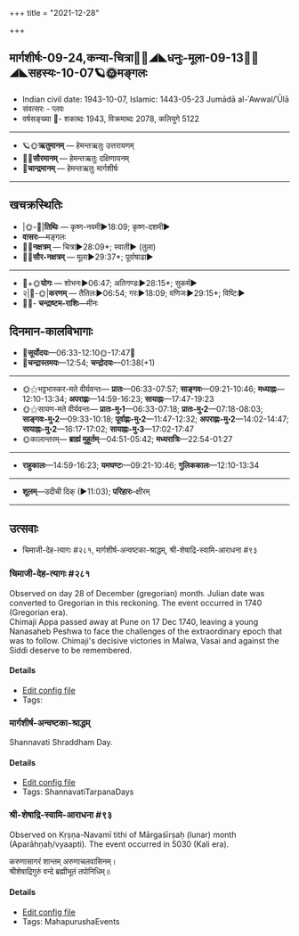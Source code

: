 +++
title = "2021-12-28"

+++
## मार्गशीर्षः-09-24,कन्या-चित्रा🌛🌌◢◣धनुः-मूला-09-13🌌🌞◢◣सहस्यः-10-07🪐🌞मङ्गलः
- Indian civil date: 1943-10-07, Islamic: 1443-05-23 Jumādā al-ʾAwwal/ʾŪlā
- संवत्सरः - प्लवः
- वर्षसङ्ख्या 🌛- शकाब्दः 1943, विक्रमाब्दः 2078, कलियुगे 5122
___________________
- 🪐🌞**ऋतुमानम्** — हेमन्तऋतुः उत्तरायणम्
- 🌌🌞**सौरमानम्** — हेमन्तऋतुः दक्षिणायनम्
- 🌛**चान्द्रमानम्** — हेमन्तऋतुः मार्गशीर्षः
___________________


## खचक्रस्थितिः
- |🌞-🌛|**तिथिः** — कृष्ण-नवमी►18:09; कृष्ण-दशमी►  
- **वासरः**—मङ्गलः  
- 🌌🌛**नक्षत्रम्** — चित्रा►28:09*; स्वाती► (तुला)  
- 🌌🌞**सौर-नक्षत्रम्** — मूला►29:37*; पूर्वाषाढा►  
___________________
- 🌛+🌞**योगः** — शोभनः►06:47; अतिगण्डः►28:15*; सुकर्म►  
- २|🌛-🌞|**करणम्** — तैतिलः►06:54; गरः►18:09; वणिजः►29:15*; विष्टिः►  
- 🌌🌛- **चन्द्राष्टम-राशिः**—मीनः  


## दिनमान-कालविभागाः
- 🌅**सूर्योदयः**—06:33-12:10🌞️-17:47🌇  
- 🌛**चन्द्रास्तमयः**—12:54; **चन्द्रोदयः**—01:38(+1)  
___________________
- 🌞⚝भट्टभास्कर-मते वीर्यवन्तः— **प्रातः**—06:33-07:57; **साङ्गवः**—09:21-10:46; **मध्याह्नः**—12:10-13:34; **अपराह्णः**—14:59-16:23; **सायाह्नः**—17:47-19:23  
- 🌞⚝सायण-मते वीर्यवन्तः— **प्रातः-मु॰1**—06:33-07:18; **प्रातः-मु॰2**—07:18-08:03; **साङ्गवः-मु॰2**—09:33-10:18; **पूर्वाह्णः-मु॰2**—11:47-12:32; **अपराह्णः-मु॰2**—14:02-14:47; **सायाह्नः-मु॰2**—16:17-17:02; **सायाह्नः-मु॰3**—17:02-17:47  
- 🌞कालान्तरम्— **ब्राह्मं मुहूर्तम्**—04:51-05:42; **मध्यरात्रिः**—22:54-01:27  
___________________
- **राहुकालः**—14:59-16:23; **यमघण्टः**—09:21-10:46; **गुलिककालः**—12:10-13:34  
___________________
- **शूलम्**—उदीची दिक् (►11:03); **परिहारः**–क्षीरम्  
___________________

## उत्सवाः
- चिमाजी-देह-त्यागः #२८१, मार्गशीर्ष-अन्वष्टका-श्राद्धम्, श्री-शेषाद्रि-स्वामि-आराधना #९३
### चिमाजी-देह-त्यागः #२८१

Observed on day 28 of December (gregorian) month. Julian date was converted to Gregorian in this reckoning. The event occurred in 1740 (Gregorian era).  
Chimaji Appa passed away at Pune on 17 Dec 1740, leaving a young Nanasaheb Peshwa to face the challenges of the extraordinary epoch that was to follow. Chimaji's decisive victories in Malwa, Vasai and against the Siddi deserve to be remembered.

#### Details
- [Edit config file](https://github.com/jyotisham/adyatithi/tree/master/mahApuruSha/xatra-later/gregorian/day/12/28/chimAjI-appa-death.toml)
- Tags: 


### मार्गशीर्ष-अन्वष्टका-श्राद्धम्

Shannavati Shraddham Day.

#### Details
- [Edit config file](https://github.com/jyotisham/adyatithi/tree/master/devatA/pitR/relative_event/mArgazIrSa-aSTakA-zrAddham/offset__01/mArgazIrSa-anvaSTakA-zrAddham.toml)
- Tags: ShannavatiTarpanaDays


### श्री-शेषाद्रि-स्वामि-आराधना #९३

Observed on Kṛṣṇa-Navamī tithi of Mārgaśīrṣaḥ (lunar) month (Aparāhṇaḥ/vyaapti). The event occurred in 5030 (Kali era).  


करुणासागरं शान्तम् अरुणाचलवासिनम्।  
श्रीशेषाद्रिगुरुं वन्दे ब्रह्मीभूतं तपोनिधिम्॥



#### Details
- [Edit config file](https://github.com/jyotisham/adyatithi/tree/master/mahApuruSha/general/lunar_month/tithi/09/24/zrI~zESAdri-svAmI~ArAdhanA.toml)
- Tags: MahapurushaEvents


